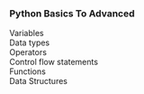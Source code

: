 ### Python Basics To Advanced ###

Variables <br>
Data types <br>
Operators <br>
Control flow statements <br>
Functions <br>
Data Structures <br>
